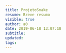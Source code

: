 ```yaml
---
title: ProjetoSnake
resume: Breve resumo
visible: true
author: a0
date: 2019-06-18 13:07:18
subtitle:
updated:
tags:
---
```

